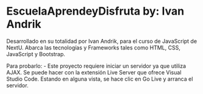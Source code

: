 # EscuelaAprendeyDisfruta by: Ivan Andrik

Desarrollado en su totalidad por Ivan Andrik, para el curso de JavaScript de NextU.
Abarca las tecnologías y Frameworks tales como HTML, CSS, JavaScript y Bootstrap.

Para probarlo:
    - Este proyecto requiere iniciar un servidor ya que utiliza AJAX. Se puede hacer con la extensión Live Server que ofrece Visual Studio Code. Estando en alguna vista, se hace clic en Go Live y arranca el servidor.
